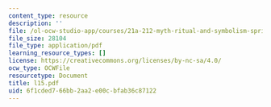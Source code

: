```yaml
---
content_type: resource
description: ''
file: /ol-ocw-studio-app/courses/21a-212-myth-ritual-and-symbolism-spring-2004/6f1cded766bb2aa2e00cbfab36c87122_l15.pdf
file_size: 28104
file_type: application/pdf
learning_resource_types: []
license: https://creativecommons.org/licenses/by-nc-sa/4.0/
ocw_type: OCWFile
resourcetype: Document
title: l15.pdf
uid: 6f1cded7-66bb-2aa2-e00c-bfab36c87122
---
```

